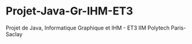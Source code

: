 # Projet-Java-Gr-IHM-ET3
Projet de Java, Informatique Graphique et IHM - ET3 IIM Polytech Paris-Saclay
